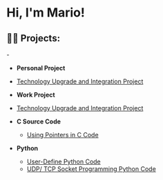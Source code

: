 <h1>Hi, I'm Mario! </h1>

<h2>👨‍💻 Projects:</h2>
 - 

- <b> Personal Project </b>
-  [Technology Upgrade and Integration Project](https://github.com/MarQuiroz0921/Technology-Upgrade-and-Integration-)


- <b> Work Project </b>
 -  [Technology Upgrade and Integration Project](https://github.com/MarQuiroz0921/Technology-Upgrade-and-Integration-)
    
- <b>C Source Code</b>
     -  [Using Pointers in C Code](https://github.com/MarQuiroz0921/Pointers-)
 
- <b>Python</b>
     - [User-Define Python Code](https://github.com/MarQuiroz0921/Simple-User-Define-Function-in-Python)
     - [UDP/ TCP Socket Programming Python Code](https://github.com/MarQuiroz0921/Socket-Programming)
     
  
 



<!--

Here are some ideas to get you started:

- 🔭 I’m currently working on ...
- 🌱 I’m currently learning ...
- 👯 I’m looking to collaborate on ...
- 🤔 I’m looking for help with ...
- 💬 Ask me about ...
- 📫 How to reach me: ...
- 😄 Pronouns: ...
- ⚡ Fun fact: ...
-->
